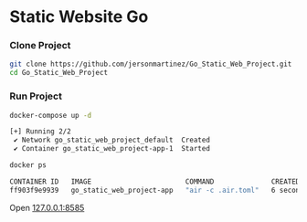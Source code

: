 # Static Website Go

### Clone Project

```bash
git clone https://github.com/jersonmartinez/Go_Static_Web_Project.git
cd Go_Static_Web_Project
```

### Run Project

```bash
docker-compose up -d

[+] Running 2/2
 ✔ Network go_static_web_project_default  Created                                                                                                      0.0s
 ✔ Container go_static_web_project-app-1  Started
```

```bash
docker ps

CONTAINER ID   IMAGE                       COMMAND              CREATED         STATUS         PORTS                    NAMES
ff903f9e9939   go_static_web_project-app   "air -c .air.toml"   6 seconds ago   Up 5 seconds   0.0.0.0:8585->8585/tcp   go_static_web_project-app-1
```

Open [127.0.0.1:8585](http://127.0.0.1:8585)